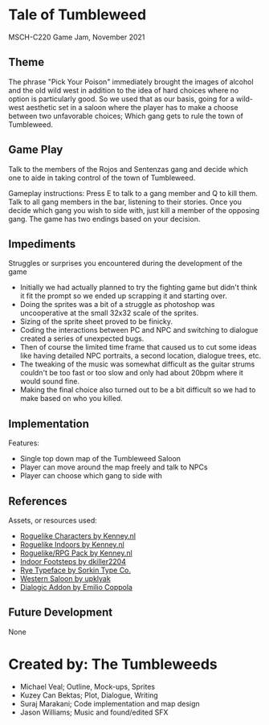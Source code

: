 # Tale of Tumbleweed
MSCH-C220 Game Jam, November 2021

## Theme
The phrase "Pick Your Poison" immediately brought the images of alcohol and the old wild west in addition to the idea of hard choices where no option is particularly good. So we used that as our basis, going for a wild-west aesthetic set in a saloon where the player has to make a choose between two unfavorable choices; Which gang gets to rule the town of Tumbleweed.

## Game Play
Talk to the members of the Rojos and Sentenzas gang and decide which one to aide in taking control of the town of Tumbleweed.

Gameplay instructions:
Press E to talk to a gang member and Q to kill them. Talk to all gang members in the bar, listening to their stories. Once you decide which gang you wish to side with, just kill a member of the opposing gang. The game has two endings based on your decision.

## Impediments
Struggles or surprises you encountered during the development of the game
- Initially we had actually planned to try the fighting game but didn't think it fit the prompt so we ended up scrapping it and starting over.
- Doing the sprites was a bit of a struggle as photoshop was uncooperative at the small 32x32 scale of the sprites.
- Sizing of the sprite sheet proved to be finicky.
- Coding the interactions between PC and NPC and switching to dialogue created a series of unexpected bugs.
- Then of course the limited time frame that caused us to cut some ideas like having detailed NPC portraits, a second location, dialogue trees, etc.
- The tweaking of the music was somewhat difficult as the guitar strums couldn't be too fast or too slow and only had about 20bpm where it would sound fine.
- Making the final choice also turned out to be a bit difficult so we had to make based on who you killed.

## Implementation
Features:
- Single top down map of the Tumbleweed Saloon
- Player can move around the map freely and talk to NPCs
- Player can choose which gang to side with

## References
Assets, or resources used:
- [Roguelike Characters by Kenney.nl](https://kenney.nl/assets/roguelike-characters)
- [Roguelike Indoors by Kenney.nl](https://kenney.nl/assets/roguelike-indoors)
- [Roguelike/RPG Pack by Kenney.nl](https://kenney.nl/assets/roguelike-rpg-pack)
- [Indoor Footsteps by dkiller2204](https://freesound.org/people/dkiller2204/sounds/366111/)
- [Rye Typeface by Sorkin Type Co.](https://www.fontsc.com/font/rye)
- [Western Saloon by upklyak](https://www.freepik.com/free-vector/cowboy-saloon-western-retro-bar-empty-interior_7743412.htm#page=1&query=old%20west&position=19&from_view=search)
- [Dialogic Addon by Emilio Coppola](https://github.com/coppolaemilio/dialogic)

## Future Development
None

# Created by: The Tumbleweeds
- Michael Veal; Outline, Mock-ups, Sprites
- Kuzey Can Bektas; Plot, Dialogue, Writing
- Suraj Marakani; Code implementation and map design 
- Jason Williams; Music and found/edited SFX
